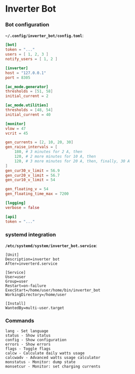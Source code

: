 
# Inverter Bot

### Bot configuration

**`~/.config/inverter_bot/config.toml`**:

```toml
[bot]
token = "..."
users = [ 1, 2, 3 ]
notify_users = [ 1, 2 ]

[inverter]
host = "127.0.0.1"
port = 8305

[ac_mode.generator]
thresholds = [51, 58]
initial_current = 2

[ac_mode.utilities]
thresholds = [48, 54]
initial_current = 40

[monitor]
vlow = 47
vcrit = 45

gen_currents = [2, 10, 20, 30]
gen_raise_intervals = [
    180, # 3 minutes for 2 A, then
    120, # 2 more minutes for 10 A, then
    120, # 3 more minutes for 20 A, then, finally, 30 A 
]
gen_cur30_v_limit = 56.9
gen_cur20_v_limit = 56.7
gen_cur10_v_limit = 54

gen_floating_v = 54
gen_floating_time_max = 7200

[logging]
verbose = false

[api]
token = "..."
```

### systemd integration

**`/etc/systemd/system/inverter_bot.service`**:

```systemd
[Unit]
Description=inverter bot
After=inverterd.service

[Service]
User=user
Group=user
Restart=on-failure
ExecStart=/home/user/home/bin/inverter_bot
WorkingDirectory=/home/user

[Install]
WantedBy=multi-user.target
```


### Commands
```
lang - Set language
status - Show status
config - Show configuration
errors - Show errors
flags - Toggle flags
calcw - Calculate daily watts usage 
calcwadv - Advanced watts usage calculator
monstatus - Monitor: dump state
monsetcur - Monitor: set charging currents
```